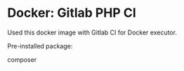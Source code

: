 # Docker: Gitlab PHP CI

Used this docker image with Gitlab CI for Docker executor. 

Pre-installed package: 

composer
